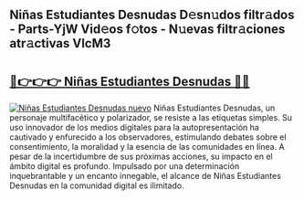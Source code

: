 ## Niñas Estudiantes Desnudas D𝚎sn𝚞dos filtr𝚊dos - Parts-YjW Vid𝚎os f𝚘tos - N𝚞evas filtr𝚊ciones atr𝚊ctivas VIcM3

# <h2><a href="http://mb1vbn2.tromn.icu/?c=Ni%c3%b1as+Estudiantes+Desnudas">🔗👉👉👉 Niñas Estudiantes Desnudas 🔗🔗</a></h2>

[![Niñas Estudiantes Desnudas nuevo](https://i.imgur.com/pEAQMta.gif)](http://mb1vbn2.tromn.icu/?c=Ni%c3%b1as+Estudiantes+Desnudas)
Niñas Estudiantes Desnudas, un personaje multifacético y polarizador, se resiste a las etiquetas simples. Su uso innovador de los medios digitales para la autopresentación ha cautivado y enfurecido a los observadores, estimulando debates sobre el consentimiento, la moralidad y la esencia de las comunidades en línea. A pesar de la incertidumbre de sus próximas acciones, su impacto en el ámbito digital es profundo. Impulsado por una determinación inquebrantable y un encanto innegable, el alcance de Niñas Estudiantes Desnudas en la comunidad digital es ilimitado.
